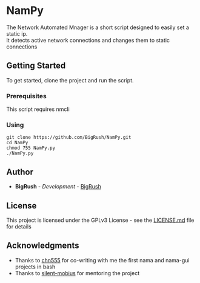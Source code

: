 # NamPy

The Network Automated Mnager is a short script designed to easily set a static ip.  
It detects active network connections and changes them to static connections


## Getting Started

To get started, clone the project and run the script.

### Prerequisites

This script requires nmcli

### Using

```
git clone https://github.com/BigRush/NamPy.git
cd NamPy
chmod 755 NamPy.py
./NamPy.py
```



## Author

* **BigRush** - *Development* - [BigRush](https://github.com/BigRush)

## License

This project is licensed under the GPLv3 License - see the [LICENSE.md](LICENSE.md) file for details

## Acknowledgments

* Thanks to [chn555](https://github.com/chn555) for co-writing with me the first nama and nama-gui projects in bash
* Thanks to  [silent-mobius](https://github.com/silent-mobius) for mentoring the project
